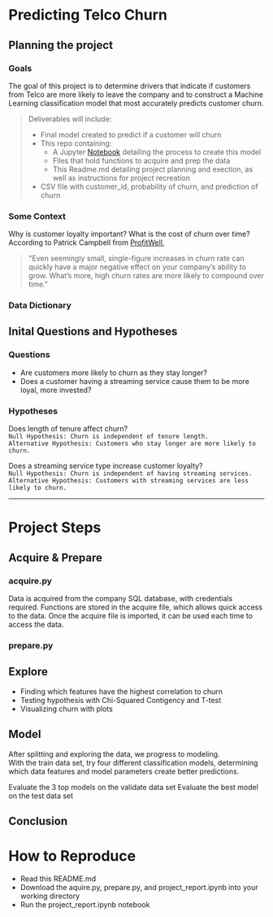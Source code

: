 # **Predicting Telco Churn**

## Planning the project
### Goals
The goal of this project is to determine drivers that indicate if customers from Telco are more likely to leave the company and to construct a Machine Learning classification model that most accurately predicts customer churn.

>Deliverables will include:
> - Final model created to predict if a customer will churn
> - This repo containing: 
>   - A Jupyter [Notebook]() detailing the process to create this model
>   - Files that hold functions to acquire and prep the data
>   - This Readme.md detailing project planning and exection, as well as instructions for project recreation
> - CSV file with customer_id, probability of churn, and prediction of churn

### Some Context
Why is customer loyalty important? What is the cost of churn over time?
According to Patrick Campbell from [ProfitWell](https://www.profitwell.com/customer-churn/analysis),
>"Even seemingly small, single-figure increases in churn rate 
>can quickly have a major negative effect on your company’s ability 
>to grow. What’s more, high churn rates are more likely to compound 
>over time."

### Data Dictionary


## Inital Questions and Hypotheses
### Questions
- Are customers more likely to churn as they stay longer?
- Does a customer having a streaming service cause them to be more loyal, more invested?
### Hypotheses
Does length of tenure  affect churn?  
`Null Hypothesis: Churn is independent of tenure length.`  
`Alternative Hypothesis: Customers who stay longer are more likely to churn.`  

Does a streaming service type increase customer loyalty?   
`Null Hypothesis: Churn is independent of having streaming services.`  
`Alternative Hypothesis: Customers with streaming services are less likely to churn.`  

****
# **Project Steps**
## Acquire & Prepare
### acquire.py
Data is acquired from the company SQL database, with credentials required. Functions are stored in the acquire file, which allows quick access to the data. Once the acquire file is imported, it can be used each time to access the data.
### prepare.py


## Explore
- Finding which features have the highest correlation to churn
- Testing hypothesis with Chi-Squared Contigency and T-test
- Visualizing churn with plots


## Model
After splitting and exploring the data, we progress to modeling.  
With the train data set, try four different classification models, determining which data features and model parameters create better predictions.


Evaluate the 3 top models on the validate data set
Evaluate the best model on the test data set
## Conclusion


# **How to Reproduce**
- Read this README.md
- Download the aquire.py, prepare.py, and project_report.ipynb into your working directory
- Run the project_report.ipynb notebook
